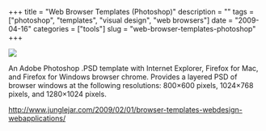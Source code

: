 +++
title = "Web Browser Templates (Photoshop)"
description = ""
tags = ["photoshop", "templates", "visual design", "web browsers"]
date = "2009-04-16"
categories = ["tools"]
slug = "web-browser-templates-photoshop"
+++


<div class="tool-screenshot mb1"><a href="http://www.junglejar.com/2009/02/01/browser-templates-webdesign-webapplications/"><img id="bluga-thumbnail-2720" class="bluga-thumbnail custom" src="http://media.konigi.com/bluga/
wt522fee27a8c23_custom.jpg"/></a></div><p>An Adobe Photoshop .PSD template with Internet Explorer, Firefox for Mac, and Firefox for Windows browser chrome. Provides a layered PSD of browser windows at the following resolutions: 800×600 pixels, 1024×768 pixels, and 1280×1024 pixels.</p>
  
<p><a href="http://www.junglejar.com/2009/02/01/browser-templates-webdesign-webapplications/">http://www.junglejar.com/2009/02/01/browser-templates-webdesign-webapplications/</a></p>
      
